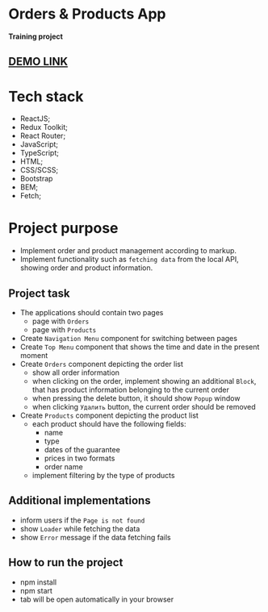 # Orders & Products App

**Training project**

## [DEMO LINK](https://illia-kots.github.io/Orders-and-Products/)

# Tech stack
  - ReactJS;
  - Redux Toolkit;
  - React Router;
  - JavaScript;
  - TypeScript;
  - HTML;
  - CSS/SCSS;
  - Bootstrap
  - BEM;
  - Fetch;

# Project purpose
 - Implement order and product management according to markup.
 - Implement functionality such as `fetching data` from the local API, showing order and product information.

## Project task
  - The applications should contain two pages
    - page with `Orders`
    - page with `Products`
  - Create `Navigation Menu` component for switching between pages
  - Create `Top Menu` component that shows the time and date in the present moment
  - Create `Orders` component depicting the order list
    - show all order information  
    - when clicking on the order, implement showing an additional `Block`, that has product information belonging to the current order
    - when pressing the delete button, it should show `Popup` window
    - when clicking `Удалить` button, the current order should be removed
  - Create `Products` component depicting the product list
    -  each product should have the following fields:
       - name
       - type
       - dates of the guarantee
       - prices in two formats
       - order name
    - implement filtering by the type of products
   
## Additional implementations
  - inform users if the `Page is not found`
  - show `Loader` while fetching the data
  - show `Error` message if the data fetching fails


## How to run the project
   - npm install
   - npm start
   - tab will be open automatically in your browser


